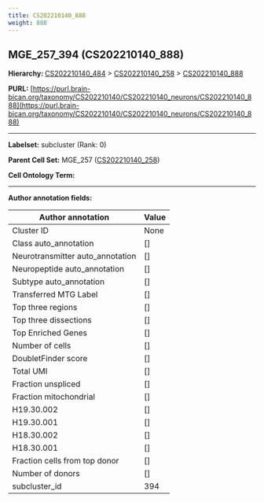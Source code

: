 ```yaml
---
title: CS202210140_888
weight: 888
---
```

## MGE_257_394 (CS202210140_888)
<b>Hierarchy: </b>
[CS202210140_484](../CS202210140_484) >
[CS202210140_258](../CS202210140_258) >
[CS202210140_888](../CS202210140_888)

**PURL:** [https://purl.brain-bican.org/taxonomy/CS202210140/CS202210140_neurons/CS202210140_888](https://purl.brain-bican.org/taxonomy/CS202210140/CS202210140_neurons/CS202210140_888)

---


**Labelset:** subcluster (Rank: 0)

**Parent Cell Set:** MGE_257 ([CS202210140_258](../CS202210140_258))



**Cell Ontology Term:** 

[MARKER GENES.]: #


---

[TRANSFERRED ANNOTATIONS.]: #


[AUTHOR ANNOTATION FIELDS.]: #


**Author annotation fields:**

| Author annotation | Value |
|-------------------|-------|
|Cluster ID|None|
|Class auto_annotation|[]|
|Neurotransmitter auto_annotation|[]|
|Neuropeptide auto_annotation|[]|
|Subtype auto_annotation|[]|
|Transferred MTG Label|[]|
|Top three regions|[]|
|Top three dissections|[]|
|Top Enriched Genes|[]|
|Number of cells|[]|
|DoubletFinder score|[]|
|Total UMI|[]|
|Fraction unspliced|[]|
|Fraction mitochondrial|[]|
|H19.30.002|[]|
|H19.30.001|[]|
|H18.30.002|[]|
|H18.30.001|[]|
|Fraction cells from top donor|[]|
|Number of donors|[]|
|subcluster_id|394|
